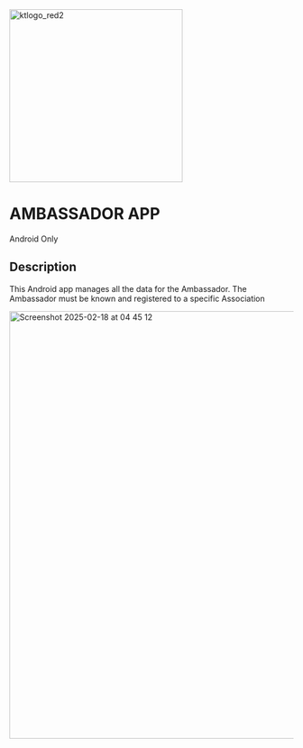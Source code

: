 
<img width="307" alt="ktlogo_red2" src="https://github.com/user-attachments/assets/7763f3c8-855c-4e49-8263-2f3ab4e314e0" />

# AMBASSADOR APP

Android Only

## Description
This Android app manages all the data for the Ambassador. The Ambassador must be known and registered to a specific Association

<img width="759" alt="Screenshot 2025-02-18 at 04 45 12" src="https://github.com/user-attachments/assets/3ad78a6e-4edf-44f5-91a7-369c7e3cee88" />
